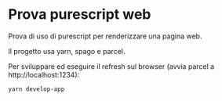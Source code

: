 Prova purescript web
===

Prova di uso di purescript per renderizzare una pagina web.

Il progetto usa yarn, spago e parcel.

Per sviluppare ed eseguire il refresh sul browser (avvia parcel a http://localhost:1234): 

```
yarn develop-app
```

